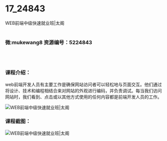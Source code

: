 # 17_24843
WEB前端中级快速就业班|太阁
<br/></br>
<h3>微:mukewang8 资源编号：5224843</h3>
<br/></br>
<h3>课程介绍：</h3>
<p>web前端开发人员有主要工作是确保网站访问者可以轻松地与页面交互。他们通过将设计、技术和编程相结合来对网站的外观进行编码，并负责调试。每当我们访问网站时，我们看到、点击或以其他方式使用的任何内容都是前端开发人员的工作。</p>
<p><img src="https://www.ko996.com/wp-content/uploads/img/2022/06/1-83-300x185.png" alt="WEB前端中级快速就业班|太阁"></p>
<div class="info-desc">
<h3>课程截图：</h3>
<p><img src="https://www.ko996.com/wp-content/uploads/img/2022/06/2-75.png" alt="WEB前端中级快速就业班|太阁"></p>


			
</div>
